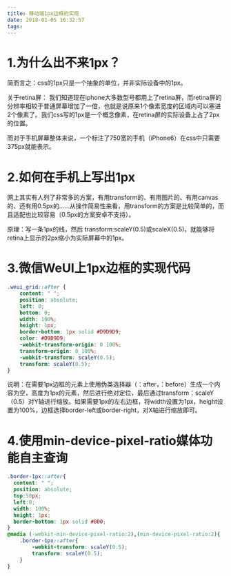 ```yaml
---
title: 移动端1px边框的实现
date: 2018-01-05 16:32:57
tags:
---
```

# 1.为什么出不来1px？
简而言之：css的1px只是一个抽象的单位，并非实际设备中的1px。

关于retina屏： 
我们知道现在iphone大多数型号都用上了retina屏，而retina屏的分辨率相较于普通屏幕增加了一倍，也就是说原来1个像素宽度的区域内可以塞进2个像素了。我们css写的1px是一个概念像素，在retina屏的实际设备上占了2px的位置。

而对于手机屏幕整体来说，一个标注了750宽的手机（iPhone6）在css中只需要375px就能表示。
# 2.如何在手机上写出1px
网上其实有人列了非常多的方案，有用transform的、有用图片的、有用canvas的、还有用0.5px的……从操作简易性来看，用transform的方案是比较简单的，而且适配也比较容易（0.5px的方案安卓不支持）。

原理：写一条1px的线，然后 transform:scaleY(0.5)或scaleX(0.5)，就能够将retina上显示的2px缩小为实际屏幕中的1px。
# 3.微信WeUI上1px边框的实现代码
```css
.weui_grid::after {
    content: " ";
    position: absolute;
    left: 0;
    bottom: 0;
    width: 100%;
    height: 1px;
    border-bottom: 1px solid #D9D9D9;
    color: #D9D9D9;
    -webkit-transform-origin: 0 100%;
    transform-origin: 0 100%;
    -webkit-transform: scaleY(0.5);
    transform: scaleY(0.5);
}
```
说明：在需要1px边框的元素上使用伪类选择器（：after，：before）生成一个内容为空，高度为1px的元素，然后进行绝对定位，最后通过transform：scaleY（0.5）对Y轴进行缩放。如果需要1px的左右边框，将width设置为1px，height设置为100%，边框选择border-left或border-right，对X轴进行缩放即可。
# 4.使用min-device-pixel-ratio媒体功能自主查询
```css
.border-1px::after{
  content: " ";
  position: absolute;
  top:50px;
  left:0;
  width: 100%;
  height: 1px;
  border-bottom: 1px solid #000;
}
@media (-webkit-min-device-pixel-ratio:2),(min-device-pixel-ratio:2){
    .border-1px::after{
        -webkit-transform: scaleY(0.5);
        transform: scaleY(0.5);
    }
}
```

